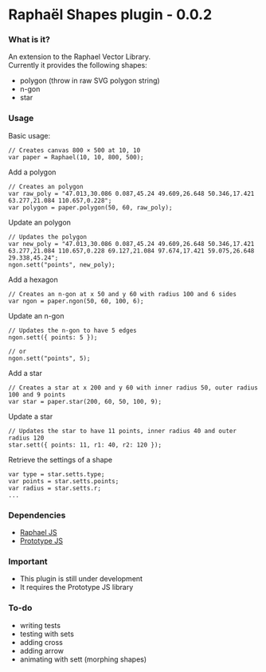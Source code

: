 # Raphaël Shapes plugin - 0.0.2

### What is it?
An extension to the Raphael Vector Library.<br/>
Currently it provides the following shapes:<br/>
- polygon (throw in raw SVG polygon string)<br/>
- n-gon<br/>
- star

### Usage

Basic usage:

    // Creates canvas 800 × 500 at 10, 10
    var paper = Raphael(10, 10, 800, 500);

Add a polygon

    // Creates an polygon
    var raw_poly = "47.013,30.086 0.087,45.24 49.609,26.648 50.346,17.421 63.277,21.084 110.657,0.228";
    var polygon = paper.polygon(50, 60, raw_poly);

Update an polygon

    // Updates the polygon
    var new_poly = "47.013,30.086 0.087,45.24 49.609,26.648 50.346,17.421 63.277,21.084 110.657,0.228 69.127,21.084 97.674,17.421 59.075,26.648 29.338,45.24";
    ngon.sett("points", new_poly);

Add a hexagon

    // Creates an n-gon at x 50 and y 60 with radius 100 and 6 sides
    var ngon = paper.ngon(50, 60, 100, 6);

Update an n-gon

    // Updates the n-gon to have 5 edges
    ngon.sett({ points: 5 });
    
    // or
    ngon.sett("points", 5);

Add a star

    // Creates a star at x 200 and y 60 with inner radius 50, outer radius 100 and 9 points
    var star = paper.star(200, 60, 50, 100, 9);

Update a star

    // Updates the star to have 11 points, inner radius 40 and outer radius 120
    star.sett({ points: 11, r1: 40, r2: 120 });

Retrieve the settings of a shape
    
    var type = star.setts.type;
    var points = star.setts.points;
    var radius = star.setts.r;
    ...

### Dependencies
- [Raphael JS](http://raphaeljs.com/)
- [Prototype JS](http://prototypejs.org/)

### Important
- This plugin is still under development
- It requires the Prototype JS library

### To-do
- writing tests
- testing with sets
- adding cross
- adding arrow
- animating with sett (morphing shapes)